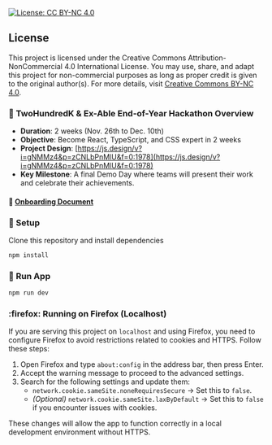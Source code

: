 [![License: CC BY-NC 4.0](https://img.shields.io/badge/License-CC%20BY--NC%204.0-lightgrey.svg)](https://creativecommons.org/licenses/by-nc/4.0/)

## License

This project is licensed under the Creative Commons Attribution-NonCommercial 4.0 International License. You may use, share, and adapt this project for non-commercial purposes as long as proper credit is given to the original author(s). For more details, visit [Creative Commons BY-NC 4.0](https://creativecommons.org/licenses/by-nc/4.0/).

### :memo: TwoHundredK & Ex-Able End-of-Year Hackathon Overview

- **Duration**: 2 weeks (Nov. 26th to Dec. 10th)
- **Objective**: Become React, TypeScript, and CSS expert in 2 weeks
- **Project Design**: [https://js.design/v?i=gNMMz4&p=zCNLbPnMlU&f=0:1978](https://js.design/v?i=gNMMz4&p=zCNLbPnMlU&f=0:1978)
- **Key Milestone**: A final Demo Day where teams will present their work and celebrate their achievements.

#### :page_facing_up: [Onboarding Document](https://github.com/tianchengc/exable-admin/wiki/Hackathon-Onboarding-Document)

### :wrench: Setup

Clone this repository and install dependencies


```bash
npm install
```

### :wrench: Run App 

```bash
npm run dev
```

### :firefox: Running on Firefox (Localhost)

If you are serving this project on `localhost` and using Firefox, you need to configure Firefox to avoid restrictions related to cookies and HTTPS. Follow these steps:

1. Open Firefox and type `about:config` in the address bar, then press Enter.
2. Accept the warning message to proceed to the advanced settings.
3. Search for the following settings and update them:
   - `network.cookie.sameSite.noneRequiresSecure` → Set this to `false`.
   - *(Optional)* `network.cookie.sameSite.laxByDefault` → Set this to `false` if you encounter issues with cookies.

These changes will allow the app to function correctly in a local development environment without HTTPS.
